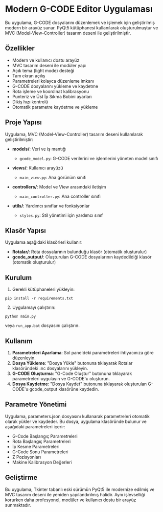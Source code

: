 # Modern G-CODE Editor Uygulaması

Bu uygulama, G-CODE dosyalarını düzenlemek ve işlemek için geliştirilmiş modern bir arayüz sunar. PyQt5 kütüphanesi kullanılarak oluşturulmuştur ve MVC (Model-View-Controller) tasarım deseni ile geliştirilmiştir.

## Özellikler

- Modern ve kullanıcı dostu arayüz
- MVC tasarım deseni ile modüler yapı
- Açık tema (light mode) desteği
- Tam ekran açılış
- Parametreleri kolayca düzenleme imkanı
- G-CODE dosyalarını yükleme ve kaydetme
- Rota işleme ve koordinat kalibrasyonu
- Punteriz ve Üst İp Sıkma Bobini ayarları
- Dikiş hızı kontrolü
- Otomatik parametre kaydetme ve yükleme

## Proje Yapısı

Uygulama, MVC (Model-View-Controller) tasarım deseni kullanılarak geliştirilmiştir:

- **models/**: Veri ve iş mantığı
  - `gcode_model.py`: G-CODE verilerini ve işlemlerini yöneten model sınıfı

- **views/**: Kullanıcı arayüzü
  - `main_view.py`: Ana görünüm sınıfı

- **controllers/**: Model ve View arasındaki iletişim
  - `main_controller.py`: Ana controller sınıfı

- **utils/**: Yardımcı sınıflar ve fonksiyonlar
  - `styles.py`: Stil yönetimi için yardımcı sınıf

## Klasör Yapısı

Uygulama aşağıdaki klasörleri kullanır:

- **Rotalar/**: Rota dosyalarının bulunduğu klasör (otomatik oluşturulur)
- **gcode_output/**: Oluşturulan G-CODE dosyalarının kaydedildiği klasör (otomatik oluşturulur)

## Kurulum

1. Gerekli kütüphaneleri yükleyin:
```
pip install -r requirements.txt
```

2. Uygulamayı çalıştırın:
```
python main.py
```

veya `run_app.bat` dosyasını çalıştırın.

## Kullanım

1. **Parametreleri Ayarlama**: Sol paneldeki parametreleri ihtiyacınıza göre düzenleyin.
2. **Dosya Yükleme**: "Dosya Yükle" butonuna tıklayarak Rotalar klasöründeki .nc dosyalarını yükleyin.
3. **G-CODE Oluşturma**: "G-Code Oluştur" butonuna tıklayarak parametreleri uygulayın ve G-CODE'u oluşturun.
4. **Dosya Kaydetme**: "Dosya Kaydet" butonuna tıklayarak oluşturulan G-CODE'u gcode_output klasörüne kaydedin.

## Parametre Yönetimi

Uygulama, parameters.json dosyasını kullanarak parametreleri otomatik olarak yükler ve kaydeder. Bu dosya, uygulama klasöründe bulunur ve aşağıdaki parametreleri içerir:

- G-Code Başlangıç Parametreleri
- Rota Başlangıç Parametreleri
- İp Kesme Parametreleri
- G-Code Sonu Parametreleri
- Z Pozisyonları
- Makine Kalibrasyon Değerleri

## Geliştirme

Bu uygulama, Tkinter tabanlı eski sürümün PyQt5 ile modernize edilmiş ve MVC tasarım deseni ile yeniden yapılandırılmış halidir. Aynı işlevselliği korurken daha profesyonel, modüler ve kullanıcı dostu bir arayüz sunmaktadır. 